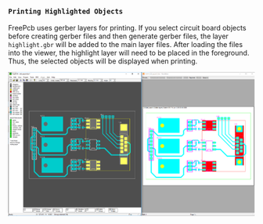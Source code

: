### `Printing Highlighted Objects`

FreePcb uses gerber layers for printing. If you select circuit board objects before creating gerber files and then generate gerber files, the layer `highlight.gbr` will be added to the main layer files. After loading the files into the viewer, the highlight layer will need to be placed in the foreground. Thus, the selected objects will be displayed when printing.

![](pictures/print.png)
